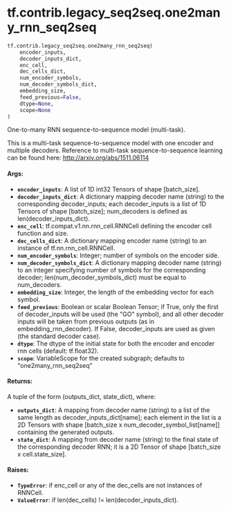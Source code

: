 <div itemscope itemtype="http://developers.google.com/ReferenceObject">
<meta itemprop="name" content="tf.contrib.legacy_seq2seq.one2many_rnn_seq2seq" />
<meta itemprop="path" content="Stable" />
</div>

# tf.contrib.legacy_seq2seq.one2many_rnn_seq2seq

``` python
tf.contrib.legacy_seq2seq.one2many_rnn_seq2seq(
    encoder_inputs,
    decoder_inputs_dict,
    enc_cell,
    dec_cells_dict,
    num_encoder_symbols,
    num_decoder_symbols_dict,
    embedding_size,
    feed_previous=False,
    dtype=None,
    scope=None
)
```

One-to-many RNN sequence-to-sequence model (multi-task).

This is a multi-task sequence-to-sequence model with one encoder and multiple
decoders. Reference to multi-task sequence-to-sequence learning can be found
here: http://arxiv.org/abs/1511.06114

#### Args:

* <b>`encoder_inputs`</b>: A list of 1D int32 Tensors of shape [batch_size].
* <b>`decoder_inputs_dict`</b>: A dictionary mapping decoder name (string) to the
    corresponding decoder_inputs; each decoder_inputs is a list of 1D Tensors
    of shape [batch_size]; num_decoders is defined as
    len(decoder_inputs_dict).
* <b>`enc_cell`</b>: tf.compat.v1.nn.rnn_cell.RNNCell defining the encoder cell
    function and size.
* <b>`dec_cells_dict`</b>: A dictionary mapping encoder name (string) to an instance of
    tf.nn.rnn_cell.RNNCell.
* <b>`num_encoder_symbols`</b>: Integer; number of symbols on the encoder side.
* <b>`num_decoder_symbols_dict`</b>: A dictionary mapping decoder name (string) to an
    integer specifying number of symbols for the corresponding decoder;
    len(num_decoder_symbols_dict) must be equal to num_decoders.
* <b>`embedding_size`</b>: Integer, the length of the embedding vector for each symbol.
* <b>`feed_previous`</b>: Boolean or scalar Boolean Tensor; if True, only the first of
    decoder_inputs will be used (the "GO" symbol), and all other decoder
    inputs will be taken from previous outputs (as in embedding_rnn_decoder).
    If False, decoder_inputs are used as given (the standard decoder case).
* <b>`dtype`</b>: The dtype of the initial state for both the encoder and encoder
    rnn cells (default: tf.float32).
* <b>`scope`</b>: VariableScope for the created subgraph; defaults to
    "one2many_rnn_seq2seq"


#### Returns:

A tuple of the form (outputs_dict, state_dict), where:
* <b>`outputs_dict`</b>: A mapping from decoder name (string) to a list of the same
      length as decoder_inputs_dict[name]; each element in the list is a 2D
      Tensors with shape [batch_size x num_decoder_symbol_list[name]]
      containing the generated outputs.
* <b>`state_dict`</b>: A mapping from decoder name (string) to the final state of the
      corresponding decoder RNN; it is a 2D Tensor of shape
      [batch_size x cell.state_size].


#### Raises:

* <b>`TypeError`</b>: if enc_cell or any of the dec_cells are not instances of RNNCell.
* <b>`ValueError`</b>: if len(dec_cells) != len(decoder_inputs_dict).